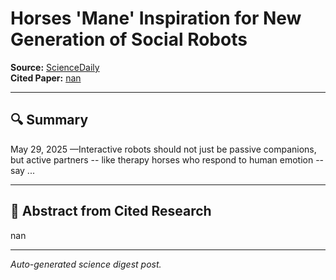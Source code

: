 # Horses 'Mane' Inspiration for New Generation of Social Robots

**Source:** [ScienceDaily](https://www.sciencedaily.com/releases/2025/05/250528214222.htm)  
**Cited Paper:** [nan](nan)

---

## 🔍 Summary
May 29, 2025 —Interactive robots should not just be passive companions, but active partners -- like therapy horses who respond to human emotion -- say ...

---

## 📄 Abstract from Cited Research
nan

---

*Auto-generated science digest post.*
